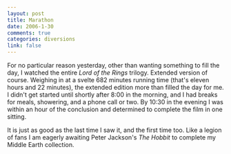```yaml
--- 
layout: post
title: Marathon
date: 2006-1-30
comments: true
categories: diversions
link: false
---
```

For no particular reason yesterday, other than wanting something to fill the day, I watched the entire <em>Lord of the Rings</em> trilogy. Extended version of course. Weighing in at a svelte 682 minutes running time (that's eleven hours and 22 minutes), the extended edition more than filled the day for me. I didn't get started until shortly after 8:00 in the morning, and I had breaks for meals, showering, and a phone call or two. By 10:30 in the evening I was within an hour of the conclusion and determined to complete the film in one sitting.

It is just as good as the last time I saw it, and the first time too. Like a legion of fans I am eagerly awaiting Peter Jackson's <em>The Hobbit</em> to complete my Middle Earth collection.
